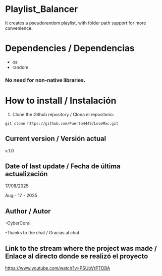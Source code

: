 # Playlist_Balancer
It creates a pseudorandom playlist, with folder path support for more convenience.

# Dependencies / Dependencias
- os
- random
### No need for non-native libraries.

# How to install / Instalación

1. Clone the Github repository / Clona el repositorio:
   
`git clone https://github.com/Puerto4445/LoveMac.git`

## Current version / Versión actual
v.1.0

## Date of last update / Fecha de última actualización
17/08/2025

Aug - 17 - 2025

## Author / Autor
-CyberCoral

-Thanks to the chat / Gracias al chat

## Link to the stream where the project was made / Enlace al directo donde se realizó el proyecto
https://www.youtube.com/watch?v=PSUbVrPTDBA
